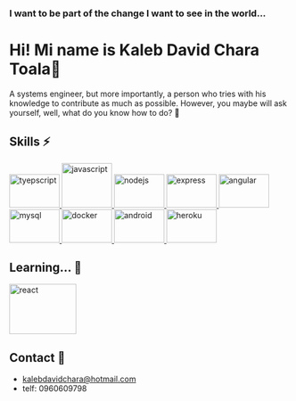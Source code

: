 ### I want to be part of the change I want to see in the world...

# Hi! Mi name is Kaleb David Chara Toala👋

A systems engineer, but more importantly, a person who tries with his knowledge to contribute as much as possible. However, you maybe will ask yourself, well, what do you know how to do? 🤔

## Skills ⚡

<p align="left">
  <a href="https://www.typescriptlang.org/" target="_blank" rel="noreferrer">
    <img src="https://www.vectorlogo.zone/logos/typescriptlang/typescriptlang-ar21.svg" alt="tyepscript" width="90" height="60"/>
  </a>
  
  
  <a href="https://developer.mozilla.org/en-US/docs/Web/JavaScript" target="_blank" rel="noreferrer">
    <img src="https://www.vectorlogo.zone/logos/javascript/javascript-horizontal.svg" alt="javascript" width="90" height="80"/>
  </a>
  
  
  
  <a href="https://nodejs.org/" target="_blank" rel="noreferrer">
    <img src="https://www.vectorlogo.zone/logos/nodejs/nodejs-ar21.svg" alt="nodejs" width="90" height="60"/>
  </a>
  
   <a href="https://expressjs.com/" target="_blank" rel="noreferrer">
    <img src="https://www.vectorlogo.zone/logos/expressjs/expressjs-ar21.svg" alt="express" width="90" height="60"/>
  </a>
  
  
  <a href="https://angular.io/" target="_blank" rel="noreferrer">
    <img src="https://www.vectorlogo.zone/logos/angular/angular-ar21.svg" alt="angular" width="90" height="60"/>
  </a>
  
  <a href="https://www.mysql.com/" target="_blank" rel="noreferrer">
    <img src="https://www.vectorlogo.zone/logos/mysql/mysql-official.svg" alt="mysql" width="90" height="60"/>
  </a>
  
 
  
   <a href="https://www.docker.com/" target="_blank" rel="noreferrer">
    <img src="https://www.vectorlogo.zone/logos/docker/docker-ar21.svg" alt="docker" width="90" height="60"/>
  </a>
  
   

    
   <a href="https://developer.android.com/" target="_blank" rel="noreferrer">
    <img src="https://www.vectorlogo.zone/logos/android/android-icon.svg" alt="android" width="90" height="60"/>
  </a>
  
   <a href="https://www.heroku.com/" target="_blank" rel="noreferrer">
    <img src="https://www.vectorlogo.zone/logos/heroku/heroku-ar21.svg" alt="heroku" width="90" height="60"/>
  </a>
  
  
</p>

##  Learning... 🔭

<p align="left">
  <a href="https://reactjs.org/" target="_blank" rel="noreferrer">
    <img src="https://www.vectorlogo.zone/logos/reactjs/reactjs-ar21.svg" alt="react" width="120" height="90"/>
  </a>
</p>

## Contact 💬

- kalebdavidchara@hotmail.com
- telf: 0960609798

<!--
**kchara21/kchara21** is a ✨ _special_ ✨ repository because its `README.md` (this file) appears on your GitHub profile.

Here are some ideas to get you started:

-  I’m currently working on ...
- 🌱 I’m currently learning ...
- 👯 I’m looking to collaborate on ...
-  I’m looking for help with ...
-  Ask me about ...
- 📫 How to reach me: ...
- Pronouns: ...
-  Fun fact: ...
-->
